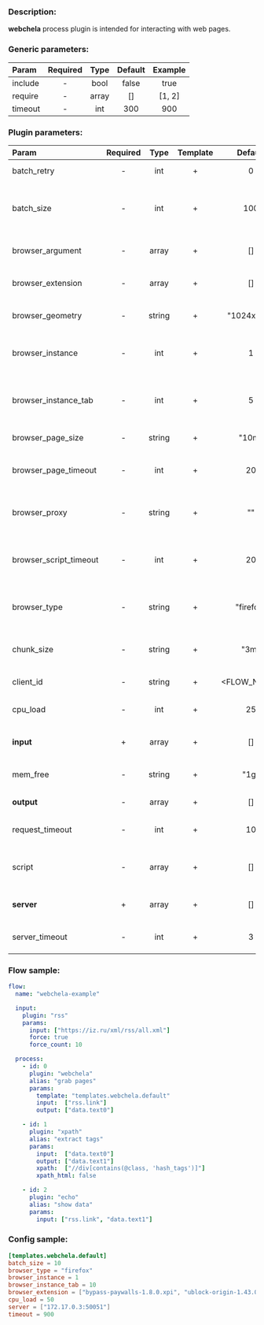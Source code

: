 ### Description:

**webchela** process plugin is intended for interacting with web pages.


### Generic parameters:

| Param   | Required | Type  | Default | Example |
|:--------|:--------:|:-----:|:-------:|:-------:|
| include | -        | bool  | false   | true    |
| require | -        | array | []      | [1, 2]  |
| timeout | -        | int   | 300     | 900     |

### Plugin parameters:

| Param                  | Required | Type   | Template | Default     | Example                           | Description                                                                                                    |
|:-----------------------|:--------:|:------:|:--------:|:-----------:|:---------------------------------:|:---------------------------------------------------------------------------------------------------------------|
| batch_retry            | -        | int    | +        | 0           | 3                                 | Retry failed batches.                                                                                          |
| batch_size             | -        | int    | +        | 100         | 9                                 | Split large amount of URLs into sized batches.                                                                 |
| browser_argument       | -        | array  | +        | []          | ["disable-infobars"]              | List of browser arguments.                                                                                     |
| browser_extension      | -        | array  | +        | []          | ["bypass-paywalls-1.7.6.xpi"]     | List of browser extensions.                                                                                    |
| browser_geometry       | -        | string | +        | "1024x768"  | "1280x720"                        | Browser windows geometry.                                                                                      |
| browser_instance       | -        | int    | +        | 1           | 3                                 | Maximum amount of browser instance.                                                                            |
| browser_instance_tab   | -        | int    | +        | 5           | 3                                 | Maximum amount of tabs per browser instance.                                                                   |
| browser_page_size      | -        | string | +        | "10m"       | "3m"                              | Maximum page size.                                                                                             |
| browser_page_timeout   | -        | int    | +        | 20          | 30                                | Maximum time in seconds for page loading.                                                                      |
| browser_proxy          | -        | string | +        | ""          | "http://1.2.3.4:3128"             | Proxy settings (http and socks are supported).                                                                 |
| browser_script_timeout | -        | int    | +        | 20          | 30                                | Maximum time in seconds for script executions.                                                                 |
| browser_type           | -        | string | +        | "firefox"   | "chrome"                          | Supported browser types: firefox, chrome.                                                                      |
| chunk_size             | -        | string | +        | "3m"        | "1m"                              | Split large messages into sized chunks.                                                                        |
| client_id              | -        | string | +        | <FLOW_NAME> | "group1-flow1"                    | Custom client identification.                                                                                  |
| cpu_load               | -        | int    | +        | 25          | 50                                | Maximum CPU load on a server.                                                                                  |
| **input**              | +        | array  | +        | []          | ["twitter.urls", "data.array0"]   | List of [Datum](../../concept.md) fields with URLs.                                                            |
| mem_free               | -        | string | +        | "1g"        | "3g"                              | Minimum free MEM size on a server.                                                                             |
| **output**             | -        | array  | +        | []          | ["data.array1", "data.array2"]    | List of target [Datum](../../concept.md) fields.                                                               |
| request_timeout        | -        | int    | +        | 10          | 30                                | Server GRPC request timeout.                                                                                   |
| script                 | -        | array  | +        | []          | ["scripts.clicker", "return 42;"] | List of config templates/raw javascript code.                                                                  |
| **server**             | +        | array  | +        | []          | ["server1.example.com:8080"]      | List of Webchela servers.                                                                                      |
| server_timeout         | -        | int    | +        | 3           | 10                                | Server connection timeout.                                                                                     |

### Flow sample:

```yaml
flow:
  name: "webchela-example"

  input:
    plugin: "rss"
    params:
      input: ["https://iz.ru/xml/rss/all.xml"]
      force: true
      force_count: 10

  process:
    - id: 0
      plugin: "webchela"
      alias: "grab pages"
      params:
        template: "templates.webchela.default"
        input:  ["rss.link"]
        output: ["data.text0"]

    - id: 1
      plugin: "xpath"
      alias: "extract tags"
      params:
        input:  ["data.text0"]
        output: ["data.text1"]
        xpath:  ["//div[contains(@class, 'hash_tags')]"]
        xpath_html: false

    - id: 2
      plugin: "echo"
      alias: "show data"
      params:
        input: ["rss.link", "data.text1"]
```

### Config sample:

```toml
[templates.webchela.default]
batch_size = 10
browser_type = "firefox"
browser_instance = 1
browser_instance_tab = 10
browser_extension = ["bypass-paywalls-1.8.0.xpi", "ublock-origin-1.43.0.xpi"]
cpu_load = 50
server = ["172.17.0.3:50051"]
timeout = 900
```


